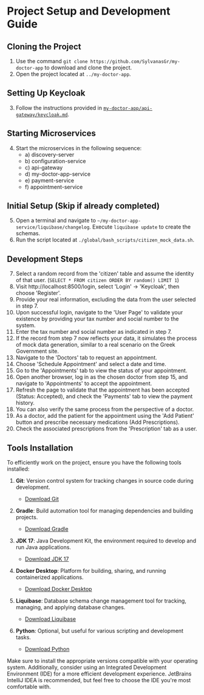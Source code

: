 # Project Setup and Development Guide

## Cloning the Project
1. Use the command `git clone https://github.com/SylvanasGr/my-doctor-app` to download and clone the project.
2. Open the project located at `../my-doctor-app`.

## Setting Up Keycloak
3. Follow the instructions provided in [`my-doctor-app/api-gateway/keycloak.md`](path-to-keycloak.md).

## Starting Microservices
4. Start the microservices in the following sequence:
    - a) discovery-server
    - b) configuration-service
    - c) api-gateway
    - d) my-doctor-app-service
    - e) payment-service
    - f) appointment-service

## Initial Setup (Skip if already completed)
5. Open a terminal and navigate to `~/my-doctor-app-service/liquibase/changelog`. Execute `liquibase update` to create the schemas.
6. Run the script located at `./global/bash_scripts/citizen_mock_data.sh`.

## Development Steps
7. Select a random record from the 'citizen' table and assume the identity of that user. (`SELECT * FROM citizen ORDER BY random() LIMIT 1`)
8. Visit http://localhost:8500/login, select 'Login' -> 'Keycloak', then choose 'Register'.
9. Provide your real information, excluding the data from the user selected in step 7.
10. Upon successful login, navigate to the 'User Page' to validate your existence by providing your tax number and social number to the system.
11. Enter the tax number and social number as indicated in step 7.
12. If the record from step 7 now reflects your data, it simulates the process of mock data generation, similar to a real scenario on the Greek Government site.
13. Navigate to the 'Doctors' tab to request an appointment.
14. Choose 'Schedule Appointment' and select a date and time.
15. Go to the 'Appointments' tab to view the status of your appointment.
16. Open another browser, log in as the chosen doctor from step 15, and navigate to 'Appointments' to accept the appointment.
17. Refresh the page to validate that the appointment has been accepted (Status: Accepted), and check the 'Payments' tab to view the payment history.
18. You can also verify the same process from the perspective of a doctor.
19. As a doctor, add the patient for the appointment using the 'Add Patient' button and prescribe necessary medications (Add Prescriptions).
20. Check the associated prescriptions from the 'Prescription' tab as a user.

## Tools Installation
To efficiently work on the project, ensure you have the following tools installed:

1. **Git**: Version control system for tracking changes in source code during development.
   - [Download Git](https://git-scm.com/downloads)

2. **Gradle**: Build automation tool for managing dependencies and building projects.
   - [Download Gradle](https://gradle.org/install/)

3. **JDK 17**: Java Development Kit, the environment required to develop and run Java applications.
   - [Download JDK 17](https://www.oracle.com/java/technologies/javase/jdk17-archive-downloads.html)

4. **Docker Desktop**: Platform for building, sharing, and running containerized applications.
   - [Download Docker Desktop](https://www.docker.com/products/docker-desktop/)

5. **Liquibase**: Database schema change management tool for tracking, managing, and applying database changes.
   - [Download Liquibase](https://www.liquibase.com/download)

6. **Python**: Optional, but useful for various scripting and development tasks.
   - [Download Python](https://www.python.org/downloads/)

Make sure to install the appropriate versions compatible with your operating system. Additionally, consider using an Integrated Development Environment (IDE) for a more efficient development experience. JetBrains IntelliJ IDEA is recommended, but feel free to choose the IDE you're most comfortable with.
